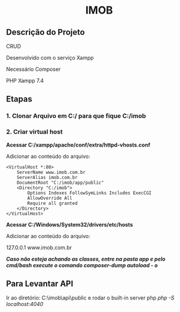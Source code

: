 <h1 align="center"> IMOB </h1>
<h2> Descrição do Projeto </h2>
<p>CRUD</p>
<p>Desenvolvido com o serviço Xampp</p>
<p>Necessário Composer</p>
<p>PHP Xampp 7.4</p>

<h2> Etapas </h2>
<h3>1. Clonar Arquivo em C:/ para que fique C:/imob</h3>

<h3>2. Criar virtual host</h3>

**<p>Acessar C:/xampp/apache/conf/extra/httpd-vhosts.conf</p>**

<p>Adicionar ao conteúdo do arquivo:<p>

```
<VirtualHost *:80>
    ServerName www.imob.com.br
    ServerAlias imob.com.br
    DocumentRoot "C:/imob/app/public"
    <Directory "C:/imob">
        Options Indexes FollowSymLinks Includes ExecCGI
        AllowOverride All
        Require all granted
    </Directory>
</VirtualHost>
```

**<p>Acessar C:/Windows/System32/drivers/etc/hosts</p>**

<p>Adicionar ao conteúdo do arquivo:</p>
127.0.0.1 www.imob.com.br

**_Caso não esteja achando as classes, entre na pasta app e pelo cmd/bash execute o comando composer-dump autoload - o_**

<h2>Para Levantar API</h2>
<p>Ir ao diretório: C:\imob\api\public e rodar o built-in server php <i>php -S localhost:4040</i></p>
